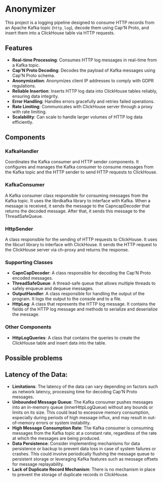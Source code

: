 # Anonymizer


This project is a logging pipeline designed to consume HTTP records from an Apache Kafka topic (`http_log`), decode them using Cap'N Proto, and insert them into a ClickHouse table via HTTP requests.


## Features

- **Real-time Processing**: Consumes HTTP log messages in real-time from a Kafka topic.
- **Cap'N Proto Decoding**: Decodes the payload of Kafka messages using Cap'N Proto schema.
- **Anonymization**: Anonymizes client IP addresses to comply with GDPR regulations.
- **Reliable Insertion**: Inserts HTTP log data into ClickHouse tables reliably, ensuring data integrity.
- **Error Handling**: Handles errors gracefully and retries failed operations.
- **Rate Limiting**: Communicates with ClickHouse server through a proxy with rate limiting.
- **Scalability**: Can scale to handle larger volumes of HTTP log data efficiently.


## Components

### KafkaHandler

Coordinates the Kafka consumer and HTTP sender components. It configures and manages the Kafka consumer to consume messages from the Kafka topic and the HTTP sender to send HTTP requests to ClickHouse.


### KafkaConsumer 

A Kafka consumer class responsible for consuming messages from the Kafka topic. It uses the librdkafka library to interface with Kafka. When a message is received, it sends the message to the CapncapDecoder that returns the decoded message. After that, it sends this message to the ThreadSafeQueue.

### HttpSender   

A class responsible for the sending of HTTP requests to ClickHouse. It uses the libcurl library to interface with ClickHouse. It sends the HTTP request to the ClickHouse server via ch-proxy and returns the response.


### Supporting Classes

- **CapnCapDecoder**: A class responsible for decoding the Cap'N Proto encoded messages.
- **ThreadSafeQueue**: A thread-safe queue that allows multiple threads to safely enqueue and dequeue messages.
- **OutputHandler**: A class responsible for handling the output of the program. It logs the output to the console and to a file.
- **HttpLog**: A class that represents the HTTP log message. It contains the fields of the HTTP log message and methods to serialize and deserialize the message.

### Other Components

- **HttpLogQueries**: A class that contains the queries to create the ClickHouse table and insert data into the table.




## Possible problems

## Latency of the Data:

- **Limitations**: The latency of the data can vary depending on factors such as network latency, processing time for decoding Cap'N Proto messages.
- **Unbounded Message Queue**: The Kafka consumer pushes messages into an in-memory queue (innerHttpLogQueue) without any bounds or limits on its size. This could lead to excessive memory consumption, especially during periods of high message influx, and may result in out-of-memory errors or system instability.
- **High Message Consumption Rate**: The Kafka consumer is consuming messages from the Kafka topic at a constant rate, regardless of the rate at which the messages are being produced.
- **Data Persistence**: Consider implementing mechanisms for data persistence or backup to prevent data loss in case of system failures or crashes. This could involve periodically flushing the message queue to persistent storage or leveraging Kafka features such as message offsets for message replayability.
- **Lack of Duplicate Record Mechanism**: There is no mechanism in place to prevent the storage of duplicate records in ClickHouse.